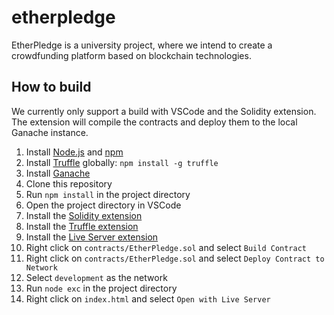 # etherpledge
EtherPledge is a university project, where we intend to create a crowdfunding platform based on blockchain technologies.

## How to build
We currently only support a build with VSCode and the Solidity extension. The extension will compile the contracts and deploy them to the local Ganache instance.

1. Install [Node.js](https://nodejs.org/en/) and [npm](https://www.npmjs.com/)
2. Install [Truffle](http://truffleframework.com/) globally: `npm install -g truffle`
3. Install [Ganache](http://truffleframework.com/ganache/)
4. Clone this repository
5. Run `npm install` in the project directory
6. Open the project directory in VSCode
7. Install the [Solidity extension](https://marketplace.visualstudio.com/items?itemName=JuanBlanco.solidity)
8. Install the [Truffle extension](https://marketplace.visualstudio.com/items?itemName=trufflesuite-csi.truffle-vscode)
9. Install the [Live Server extension](https://marketplace.visualstudio.com/items?itemName=ritwickdey.LiveServer)
10. Right click on `contracts/EtherPledge.sol` and select `Build Contract`
11. Right click on `contracts/EtherPledge.sol` and select `Deploy Contract to Network`
12. Select `development` as the network
13. Run `node exc` in the project directory
14. Right click on `index.html` and select `Open with Live Server`